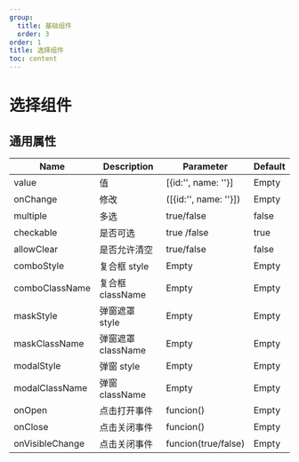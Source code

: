 ```yaml
---
group:
  title: 基础组件
  order: 3
order: 1
title: 选择组件
toc: content
---
```


# 选择组件

## 通用属性

| Name            | Description        | Parameter             | Default |
| --------------- | ------------------ | --------------------- | ------- |
| value           | 值                 | [{id:'', name: ''}]   | Empty   |
| onChange        | 修改               | ([{id:'', name: ''}]) | Empty   |
| multiple        | 多选               | true/false            | false   |
| checkable       | 是否可选           | true /false           | true    |
| allowClear      | 是否允许清空       | true/false            | false   |
| comboStyle      | 复合框 style       | Empty                 | Empty   |
| comboClassName  | 复合框 className   | Empty                 | Empty   |
| maskStyle       | 弹窗遮罩 style     | Empty                 | Empty   |
| maskClassName   | 弹窗遮罩 className | Empty                 | Empty   |
| modalStyle      | 弹窗 style         | Empty                 | Empty   |
| modalClassName  | 弹窗 className     | Empty                 | Empty   |
| onOpen          | 点击打开事件       | funcion()             | Empty   |
| onClose         | 点击关闭事件       | funcion()             | Empty   |
| onVisibleChange | 点击关闭事件       | funcion(true/false)   | Empty   |
